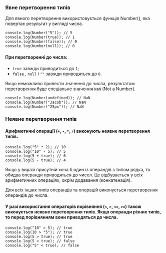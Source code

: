 ### Явне перетворення типів

Для явного перетворення використовується функція Number(), яка повертає результат у вигляді числа.

```
console.log(Number("5")); // 5
console.log(Number(true)); // 1
console.log(Number(false)); // 0
console.log(Number(null)); // 0
```

#### При перетворенні до числа:

* `true` завжди приводиться до `1`;
* `false` , `null` і `""` завжди приводяться до `0`.

Якщо неможливо привести значення до числа, результатом перетворення буде спеціальне значення `NaN` (Not a Number). 

```
console.log(Number(undefined)); // NaN
console.log(Number("Jacob")); // NaN
console.log(Number("25px")); // NaN
```

### Неявне перетворення типів

#### Арифметичні операції (`+`, `-`, `*`, `/`) виконують неявне перетворення типів.

```
console.log("5" * 2); // 10
console.log("10" - 5); // 5
console.log(5 + true); // 6
console.log(5 - true); // 4
```

Якщо у виразі присутній хоча б один із операндів з типом рядка, то обидва операнди приводяться до чисел. Це відбувається у всіх арифметичних операціях, окрім додавання (конкатенація).

Для всіх інших типів операндів та операцій виконується перетворення операндів до числа.

#### У разі використання операторів порівняння (`<`, `>`, `<=`, `>=`) також виконується неявне перетворення типів. Якщо операнди різних типів, то перед порівнянням вони приводяться до числа.

```
console.log("10" > 5); // true
console.log(10 > "5"); // true
console.log(5 > true); // true
console.log(5 < true); // false
console.log("5" < true); // false
```